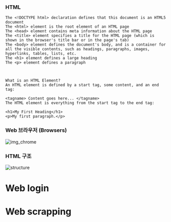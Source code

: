 ### HTML

    The <!DOCTYPE html> declaration defines that this document is an HTML5 document
    The <html> element is the root element of an HTML page
    The <head> element contains meta information about the HTML page
    The <title> element specifies a title for the HTML page (which is shown in the browser's title bar or in the page's tab)
    The <body> element defines the document's body, and is a container for all the visible contents, such as headings, paragraphs, images, hyperlinks, tables, lists, etc.
    The <h1> element defines a large heading
    The <p> element defines a paragraph



    What is an HTML Element?
    An HTML element is defined by a start tag, some content, and an end tag:

    <tagname> Content goes here... </tagname>
    The HTML element is everything from the start tag to the end tag:

    <h1>My First Heading</h1>
    <p>My first paragraph.</p>


### Web 브라우저 (Browsers)

![img_chrome](https://user-images.githubusercontent.com/54794815/173492244-53e91510-d06c-4e6d-9fed-dc3fc385ffea.png)


### HTML 구조

![structure](https://user-images.githubusercontent.com/54794815/173492469-4a5e4160-1c23-4542-ac9e-08dc890170ef.png)



# Web login

# Web scrapping
